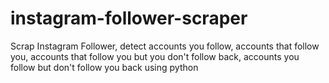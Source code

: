 # instagram-follower-scraper
Scrap Instagram Follower, detect accounts you follow, accounts that follow you, accounts that follow you but you don't follow back, accounts you follow but don't follow you back using python
